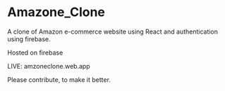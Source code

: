 # Amazone_Clone

A clone of Amazon e-commerce website using React and authentication using firebase.

Hosted on firebase

LIVE:  amzoneclone.web.app

Please contribute, to make it better.
